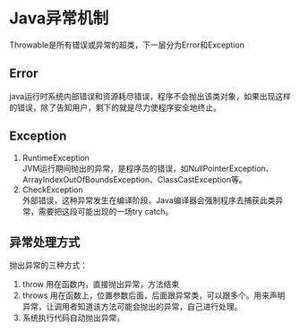 Java异常机制
================================
Throwable是所有错误或异常的超类，下一层分为Error和Exception 

Error
------------------------------------
java运行时系统内部错误和资源耗尽错误，程序不会抛出该类对象，如果出现这样的错误，除了告知用户，剩下的就是尽力使程序安全地终止。        

Exception
------------------------------------
1. RuntimeException               
JVM运行期间抛出的异常，是程序员的错误，如NullPointerException、ArrayIndexOutOfBoundsException、ClassCastException等。            
2. CheckException          
外部错误，这种异常发生在编译阶段，Java编译器会强制程序去捕获此类异常，需要把这段可能出现的一场try catch。          
 


异常处理方式
-----------------------------------
抛出异常的三种方式：        
1. throw 用在函数内，直接抛出异常，方法结束        
2. throws 用在函数上，位置参数后面，后面跟异常类，可以跟多个。用来声明异常，让调用者知道该方法可能会抛出的异常，自己进行处理。      
3. 系统执行代码自动抛出异常。       